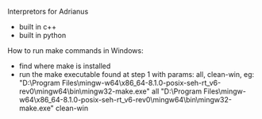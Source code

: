 Interpretors for Adrianus

* built in c++
* built in python

How to run make commands in Windows:

- find where make is installed
- run the make executable found at step 1 with params: all, clean-win, eg:
    "D:\Program Files\mingw-w64\x86_64-8.1.0-posix-seh-rt_v6-rev0\mingw64\bin\mingw32-make.exe" all
    "D:\Program Files\mingw-w64\x86_64-8.1.0-posix-seh-rt_v6-rev0\mingw64\bin\mingw32-make.exe" clean-win
